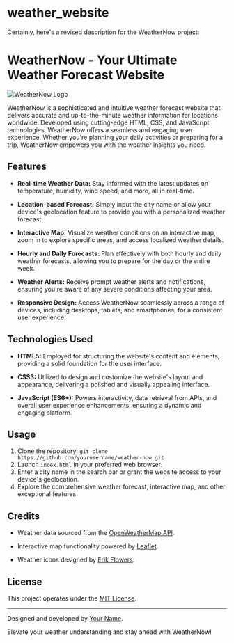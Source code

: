 # weather_website
Certainly, here's a revised description for the WeatherNow project:

# WeatherNow - Your Ultimate Weather Forecast Website

![WeatherNow Logo](images/logo.png)

WeatherNow is a sophisticated and intuitive weather forecast website that delivers accurate and up-to-the-minute weather information for locations worldwide. Developed using cutting-edge HTML, CSS, and JavaScript technologies, WeatherNow offers a seamless and engaging user experience. Whether you're planning your daily activities or preparing for a trip, WeatherNow empowers you with the weather insights you need.

## Features

- **Real-time Weather Data:** Stay informed with the latest updates on temperature, humidity, wind speed, and more, all in real-time.

- **Location-based Forecast:** Simply input the city name or allow your device's geolocation feature to provide you with a personalized weather forecast.

- **Interactive Map:** Visualize weather conditions on an interactive map, zoom in to explore specific areas, and access localized weather details.

- **Hourly and Daily Forecasts:** Plan effectively with both hourly and daily weather forecasts, allowing you to prepare for the day or the entire week.

- **Weather Alerts:** Receive prompt weather alerts and notifications, ensuring you're aware of any severe conditions affecting your area.

- **Responsive Design:** Access WeatherNow seamlessly across a range of devices, including desktops, tablets, and smartphones, for a consistent user experience.

## Technologies Used

- **HTML5:** Employed for structuring the website's content and elements, providing a solid foundation for the user interface.

- **CSS3:** Utilized to design and customize the website's layout and appearance, delivering a polished and visually appealing interface.

- **JavaScript (ES6+):** Powers interactivity, data retrieval from APIs, and overall user experience enhancements, ensuring a dynamic and engaging platform.

## Usage

1. Clone the repository: `git clone https://github.com/yourusername/weather-now.git`
2. Launch `index.html` in your preferred web browser.
3. Enter a city name in the search bar or grant the website access to your device's geolocation.
4. Explore the comprehensive weather forecast, interactive map, and other exceptional features.

## Credits

- Weather data sourced from the [OpenWeatherMap API](https://openweathermap.org/api).

- Interactive map functionality powered by [Leaflet](https://leafletjs.com/).

- Weather icons designed by [Erik Flowers](https://erikflowers.github.io/weather-icons/).

## License

This project operates under the [MIT License](LICENSE.md).

---

Designed and developed by [Your Name](https://github.com/yourusername).

Elevate your weather understanding and stay ahead with WeatherNow!
